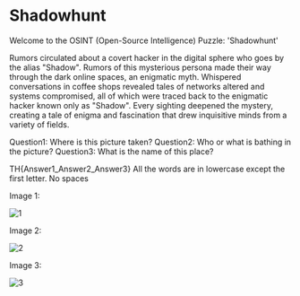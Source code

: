 # Shadowhunt

Welcome to the OSINT (Open-Source Intelligence) Puzzle: 'Shadowhunt'

Rumors circulated about a covert hacker in the digital sphere who goes by the alias "Shadow". Rumors of this mysterious persona made their way through the dark online spaces, an enigmatic myth.
Whispered conversations in coffee shops revealed tales of networks altered and systems compromised, all of which were traced back to the enigmatic hacker known only as "Shadow". Every sighting deepened the mystery, creating a tale of enigma and fascination that drew inquisitive minds from a variety of fields.

Question1: Where is this picture taken?
Question2: Who or what is bathing in the picture?
Question3: What is the name of this place?

TH{Answer1_Answer2_Answer3}
All the words are in lowercase except the first letter. No spaces

Image 1:

![1](https://github.com/CTF-Citadel/challenges/assets/113849651/63f58eee-e606-4f7c-af9e-2be9cb2210e7)

Image 2:

![2](https://github.com/CTF-Citadel/challenges/assets/113849651/e652f910-42d9-4e39-9d46-25462d5c6478)

Image 3:

![3](https://github.com/CTF-Citadel/challenges/assets/113849651/9feb9d79-bcf7-4b2f-a0cb-499440a1bc0f)
